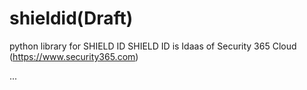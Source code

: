 # shieldid(Draft)
python library for SHIELD ID
SHIELD ID is Idaas of Security 365 Cloud (https://www.security365.com)

...
